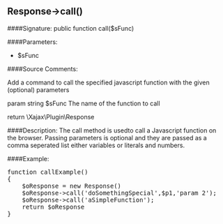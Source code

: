 ## Response->call()

####Signature: public function call($sFunc)

####Parameters:

* $sFunc

####Source Comments:

Add a command to call the specified javascript function with the given (optional) parameters

param string		$sFunc				The name of the function to call

return \Xajax\Plugin\Response

####Description:
The call method is usedto call a Javascript function on the browser.
Passing parameters is optional and they are passed as a comma seperated
list either variables or literals and numbers.

####Example:
<pre>
function callExample()
{
    $oResponse = new Response()
    $oResponse->call('doSomethingSpecial',$p1,'param 2');
    $oResponse->call('aSimpleFunction');
    return $oResponse
}
</pre>